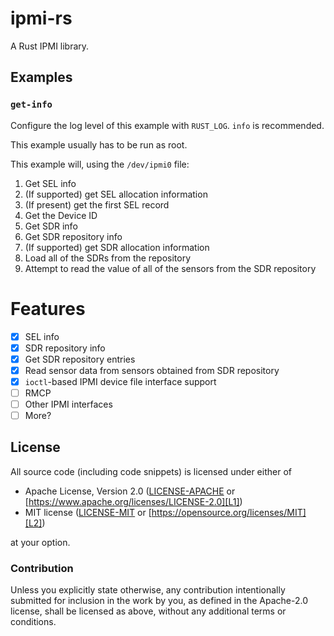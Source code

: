 # ipmi-rs
A Rust IPMI library.

## Examples
### `get-info`
Configure the log level of this example with `RUST_LOG`. `info` is recommended.

This example usually has to be run as root.

This example will, using the `/dev/ipmi0` file:
1. Get SEL info
2. (If supported) get SEL allocation information
3. (If present) get the first SEL record
4. Get the Device ID
5. Get SDR info
6. Get SDR repository info
7. (If supported) get SDR allocation information
8. Load all of the SDRs from the repository
9. Attempt to read the value of all of the sensors from the SDR repository

# Features
- [x] SEL info
- [x] SDR repository info
- [x] Get SDR repository entries
- [x] Read sensor data from sensors obtained from SDR repository
- [x] `ioctl`-based IPMI device file interface support
- [ ] RMCP
- [ ] Other IPMI interfaces
- [ ] More?

## License

All source code (including code snippets) is licensed under either of

- Apache License, Version 2.0 ([LICENSE-APACHE](LICENSE-APACHE) or
  [https://www.apache.org/licenses/LICENSE-2.0][L1])
- MIT license ([LICENSE-MIT](LICENSE-MIT) or
  [https://opensource.org/licenses/MIT][L2])

[L1]: https://www.apache.org/licenses/LICENSE-2.0
[L2]: https://opensource.org/licenses/MIT

at your option.

### Contribution

Unless you explicitly state otherwise, any contribution intentionally submitted
for inclusion in the work by you, as defined in the Apache-2.0 license, shall be
licensed as above, without any additional terms or conditions.